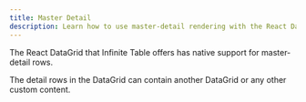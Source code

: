 ```yaml
---
title: Master Detail
description: Learn how to use master-detail rendering with the React DataGrid
---
```


The React DataGrid that Infinite Table offers has native support for master-detail rows.

<Note>

The detail rows in the DataGrid can contain another DataGrid or any other custom content.
</Note>


<Sandpack title="Master detail example">

```ts file="master-detail-example.page.tsx"

```


</Sandpack>
